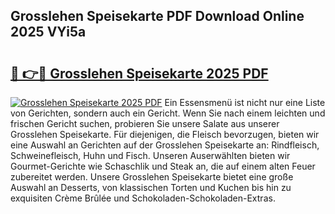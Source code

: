 ## Grosslehen Speisekarte PDF Download Online 2025 VYi5a

# <h2><a href="http://gc7wdv.nevu.top/?p=Grosslehen+Speisekarte">🔗 👉🔴 Grosslehen Speisekarte 2025 PDF</a></h2>

[![Grosslehen Speisekarte 2025 PDF](https://i.imgur.com/dBaPXMq.png)](http://gc7wdv.nevu.top/?p=Grosslehen+Speisekarte)
Ein Essensmenü ist nicht nur eine Liste von Gerichten, sondern auch ein Gericht. Wenn Sie nach einem leichten und frischen Gericht suchen, probieren Sie unsere Salate aus unserer Grosslehen Speisekarte. Für diejenigen, die Fleisch bevorzugen, bieten wir eine Auswahl an Gerichten auf der Grosslehen Speisekarte an: Rindfleisch, Schweinefleisch, Huhn und Fisch. Unseren Auserwählten bieten wir Gourmet-Gerichte wie Schaschlik und Steak an, die auf einem alten Feuer zubereitet werden. Unsere Grosslehen Speisekarte bietet eine große Auswahl an Desserts, von klassischen Torten und Kuchen bis hin zu exquisiten Crème Brûlée und Schokoladen-Schokoladen-Extras.
